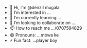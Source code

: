 - 👋 Hi, I’m @denzil mugala
- 👀 I’m interested in ...
- 🌱 I’m currently learning ...
- 💞️ I’m looking to collaborate on ...
- 📫 How to reach me .../0707594829
- 😄 Pronouns: ...mbwa ke
- ⚡ Fun fact: ...player boy

<!---
denzilaaa/denzilaaa is a ✨ special ✨ repository because its `README.md` (this file) appears on your GitHub profile.
You can click the Preview link to take a look at your changes.
--->
